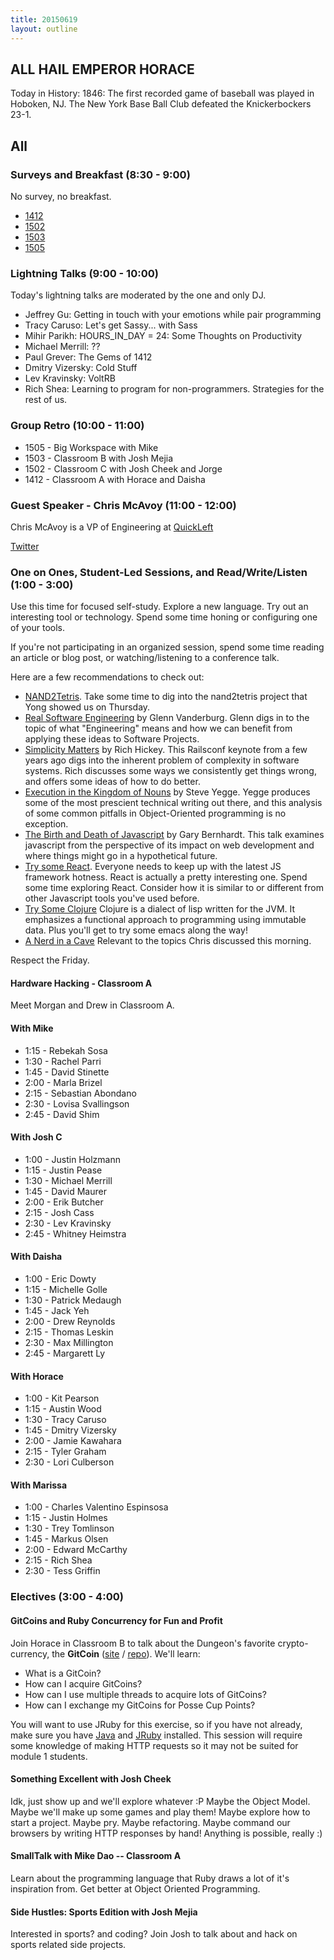 ```yaml
---
title: 20150619
layout: outline
---
```


## ALL HAIL EMPEROR HORACE

Today in History: 1846: The first recorded game of baseball was played in Hoboken, NJ.
The New York Base Ball Club defeated the Knickerbockers 23-1.

## All

### Surveys and Breakfast (8:30 - 9:00)

No survey, no breakfast.

* [1412](https://docs.google.com/a/casimircreative.com/forms/d/1YZCwbHn5D5HWSCxRhBZg9RmH8TtszB8c67P8jmDB05E/viewform)
* [1502](https://docs.google.com/a/casimircreative.com/forms/d/1PcHozsIIf843mdTpOWTeGPlueVftm-gL25IatZstqJQ/viewform)
* [1503](https://docs.google.com/a/casimircreative.com/forms/d/11Eyb41AD4eZ-bZ0pSH8U6JFu1rjApfan43WUz7ihm_w/viewform)
* [1505](https://docs.google.com/a/casimircreative.com/forms/d/18H7jvC8xR6hoGI0damkIvrx-xwg-UjjJOQyjQDEL4YI/viewform)

### Lightning Talks (9:00 - 10:00)

Today's lightning talks are moderated by the one and only DJ.

* Jeffrey Gu: Getting in touch with your emotions while pair programming
* Tracy Caruso: Let's get Sassy... with Sass
* Mihir Parikh: HOURS_IN_DAY = 24: Some Thoughts on Productivity
* Michael Merrill: ??
* Paul Grever: The Gems of 1412
* Dmitry Vizersky: Cold Stuff
* Lev Kravinsky: VoltRB
* Rich Shea: Learning to program for non-programmers. Strategies for the rest of us.

### Group Retro (10:00 - 11:00)

* 1505 - Big Workspace with Mike
* 1503 - Classroom B with Josh Mejia
* 1502 - Classroom C with Josh Cheek and Jorge
* 1412 - Classroom A with Horace and Daisha

### Guest Speaker - Chris McAvoy (11:00 - 12:00)

Chris McAvoy is a VP of Engineering at [QuickLeft](http://www.quickleft.com)

[Twitter](https://twitter.com/chmcavoy)

### One on Ones, Student-Led Sessions, and Read/Write/Listen (1:00 - 3:00)

Use this time for focused self-study. Explore a new language. Try out
an interesting tool or technology. Spend some time honing or configuring
one of your tools.

If you're not participating in an organized session, spend some time
reading an article or blog post, or watching/listening to a conference
talk.

Here are a few recommendations to check out:

* [NAND2Tetris](http://www.nand2tetris.org/). Take some time to dig into
  the nand2tetris project that Yong showed us on Thursday.
* [Real Software Engineering](https://www.youtube.com/watch?v=NP9AIUT9nos) by Glenn Vanderburg.
  Glenn digs in to the topic of what "Engineering" means and how we can
  benefit from applying these ideas to Software Projects.
* [Simplicity Matters](https://www.youtube.com/watch?v=rI8tNMsozo0) by
  Rich Hickey. This Railsconf keynote from a few years ago digs into the
  inherent problem of complexity in software systems. Rich discusses
  some ways we consistently get things wrong, and offers some ideas of
  how to do better.
* [Execution in the Kingdom of Nouns](http://steve-yegge.blogspot.com/2006/03/execution-in-kingdom-of-nouns.html)
  by Steve Yegge. Yegge produces some of the most prescient technical writing
  out there, and this analysis of some common pitfalls in
  Object-Oriented programming is no exception.
* [The Birth and Death of Javascript](https://www.destroyallsoftware.com/talks/the-birth-and-death-of-javascript)
  by Gary Bernhardt. This talk examines javascript from the perspective
  of its impact on web development and where things might go in a
  hypothetical future.
* [Try some React](http://axiacore.com/blog/beginners-introduction-reactjs). Everyone needs to
  keep up with the latest JS framework hotness. React is actually a
  pretty interesting one. Spend some time exploring React. Consider how
  it is similar to or different from other Javascript tools you've used
  before.
* [Try Some Clojure](http://www.braveclojure.com/) Clojure is a dialect
  of lisp written for the JVM. It emphasizes a functional approach to
  programming using immutable data. Plus you'll get to try some emacs
  along the way!
* [A Nerd in a Cave](http://randsinrepose.com/archives/a-nerd-in-a-cave/) Relevant to
  the topics Chris discussed this morning.

Respect the Friday.

#### Hardware Hacking - Classroom A

Meet Morgan and Drew in Classroom A.

#### With Mike

* 1:15 - Rebekah Sosa
* 1:30 - Rachel Parri
* 1:45 - David Stinette
* 2:00 - Marla Brizel
* 2:15 - Sebastian Abondano
* 2:30 - Lovisa Svallingson
* 2:45 - David Shim

#### With Josh C

* 1:00 - Justin Holzmann
* 1:15 - Justin Pease
* 1:30 - Michael Merrill
* 1:45 - David Maurer
* 2:00 - Erik Butcher
* 2:15 - Josh Cass
* 2:30 - Lev Kravinsky
* 2:45 - Whitney Heimstra

#### With Daisha
* 1:00 - Eric Dowty
* 1:15 - Michelle Golle
* 1:30 - Patrick Medaugh
* 1:45 - Jack Yeh
* 2:00 - Drew Reynolds
* 2:15 - Thomas Leskin
* 2:30 - Max Millington
* 2:45 - Margarett Ly

#### With Horace

* 1:00 - Kit Pearson
* 1:15 - Austin Wood
* 1:30 - Tracy Caruso
* 1:45 - Dmitry Vizersky
* 2:00 - Jamie Kawahara
* 2:15 - Tyler Graham
* 2:30 - Lori Culberson

#### With Marissa

* 1:00 - Charles Valentino Espinsosa
* 1:15 - Justin Holmes
* 1:30 - Trey Tomlinson
* 1:45 - Markus Olsen
* 2:00 - Edward McCarthy
* 2:15 - Rich Shea
* 2:30 - Tess Griffin

### Electives (3:00 - 4:00)

#### GitCoins and Ruby Concurrency for Fun and Profit

Join Horace in Classroom B to talk about the Dungeon's favorite crypto-currency,
the __GitCoin__ ([site](http://git-coin.turingapps.io/gitcoins) / [repo](https://github.com/worace/git-coin)).
We'll learn:

* What is a GitCoin?
* How can I acquire GitCoins?
* How can I use multiple threads to acquire lots of GitCoins?
* How can I exchange my GitCoins for Posse Cup Points?

You will want to use JRuby for this exercise, so if you have not already, make
sure you have [Java](http://www.oracle.com/technetwork/java/javase/downloads/jdk7-downloads-1880260.html) and [JRuby](https://rvm.io/interpreters/jruby) installed. This session will require some knowledge of
making HTTP requests so it may not be suited for module 1 students.

#### Something Excellent with Josh Cheek

Idk, just show up and we'll explore whatever :P Maybe the Object Model.
Maybe we'll make up some games and play them!
Maybe explore how to start a project.
Maybe pry. Maybe refactoring. Maybe command our browsers by writing HTTP responses by hand!
Anything is possible, really :)

#### SmallTalk with Mike Dao -- Classroom A

Learn about the programming language that Ruby draws a lot of it's inspiration from. Get better at Object Oriented Programming.

#### Side Hustles: Sports Edition with Josh Mejia

Interested in sports? and coding? Join Josh to talk about and hack
on sports related side projects.

